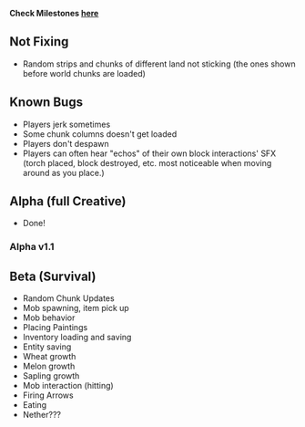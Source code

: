 
__Check Milestones [here](https://github.com/shoghicp/PocketMine-MP/issues/milestones)__


## Not Fixing
- Random strips and chunks of different land not sticking (the ones shown before world chunks are loaded)

## Known Bugs
- Players jerk sometimes
- Some chunk columns doesn't get loaded
- Players don't despawn
- Players can often hear "echos" of their own block interactions' SFX (torch placed, block destroyed, etc. most noticeable when moving around as you place.)

## Alpha (full Creative)
* Done!

### Alpha v1.1


## Beta (Survival)
- Random Chunk Updates
- Mob spawning, item pick up
- Mob behavior
- Placing Paintings
- Inventory loading and saving
- Entity saving
- Wheat growth
- Melon growth
- Sapling growth
- Mob interaction (hitting)
- Firing Arrows
- Eating
- Nether???